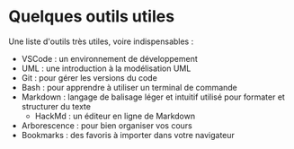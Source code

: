 # Quelques outils utiles

Une liste d'outils très utiles, voire indispensables :

* VSCode : un environnement de développement
* UML : une introduction à la modélisation UML
* Git : pour gérer les versions du code
* Bash : pour apprendre à utiliser un terminal de commande
* Markdown : langage de balisage léger et intuitif utilisé pour formater et structurer du texte
  * HackMd : un éditeur en ligne de Markdown
* Arborescence : pour bien organiser vos cours
* Bookmarks : des favoris à importer dans votre navigateur
